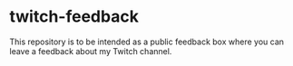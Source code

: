 # twitch-feedback
This repository is to be intended as a public feedback box where you can leave a feedback about my Twitch channel.
